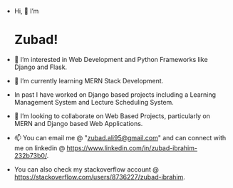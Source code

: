 - Hi, 👋  I’m <h1>Zubad!</h1>

- 👀 I’m interested in Web Development and Python Frameworks like Django and Flask.
- 🌱 I’m currently learning MERN Stack Development.
-  In past I have worked on Django based projects including a Learning Management System and Lecture Scheduling System.
- 💞️ I’m looking to collaborate on Web Based Projects, particularly on MERN and Django based Web Applications.
- 📫 You can email me @ "zubad.ali95@gmail.com" and can connect with me on linkedin @ https://www.linkedin.com/in/zubad-ibrahim-232b73b0/.
- You can also check my stackoverflow account @ https://stackoverflow.com/users/8736227/zubad-ibrahim.

<!---
Zubad/Zubad is a ✨ special ✨ repository because its `README.md` (this file) appears on your GitHub profile.
You can click the Preview link to take a look at your changes.
--->
